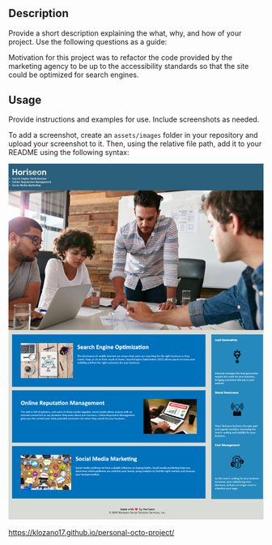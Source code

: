 # <Code-Refactor-Project>

## Description

Provide a short description explaining the what, why, and how of your project. Use the following questions as a guide:

Motivation for this project was to refactor the code provided by the marketing agency to be up to the accessibility standards so that the site could be optimized for search engines.



## Usage

Provide instructions and examples for use. Include screenshots as needed.

To add a screenshot, create an `assets/images` folder in your repository and upload your screenshot to it. Then, using the relative file path, add it to your README using the following syntax:

![alt text](assets/images/screenshot.png)

https://klozano17.github.io/personal-octo-project/